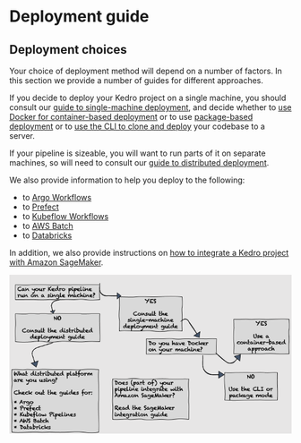# Deployment guide

## Deployment choices

Your choice of deployment method will depend on a number of factors. In this section we provide a number of guides for different approaches.

If you decide to deploy your Kedro project on a single machine, you should consult our [guide to single-machine deployment](02_single_machine), and decide whether to [use Docker for container-based deployment](./02_single_machine.html#container-based) or to use [package-based deployment](./02_single_machine.html#package-based) or to [use the CLI to clone and deploy](./02_single_machine.html#cli-based) your codebase to a server.

If your pipeline is sizeable, you will want to run parts of it on separate machines, so will need to consult our [guide to distributed deployment](03_distributed).

We also provide information to help you deploy to the following:

* to [Argo Workflows](04_argo)
* to [Prefect](05_prefect)
* to [Kubeflow Workflows](06_kubeflow)
* to [AWS Batch](07_aws_batch)
* to [Databricks](08_databricks)

<!--- There has to be some non-link text in the bullets above, if it's just links, there's a Sphinx bug that fails the build process-->

In addition, we also provide instructions on [how to integrate a Kedro project with Amazon SageMaker](09_aws_sagemaker).

![](../meta/images/deployments.png)
